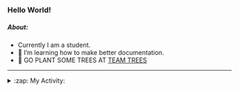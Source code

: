 ### Hello World!

##### About:
- Currently I am a student.
- 🌱 I’m learning how to make better documentation.
- 🌱 GO PLANT SOME TREES AT [TEAM TREES](https://teamtrees.org/)

---
<details>
  <summary>:zap: My Activity:</summary>
  
<!--START_SECTION:waka-->
![Code Time](http://img.shields.io/badge/Code%20Time-1%2C266%20hrs%2043%20mins-blue)

**I'm a Night 🦉** 

```text
🌞 Morning                2117 commits        ███░░░░░░░░░░░░░░░░░░░░░░   10.39 % 
🌆 Daytime                6767 commits        ████████░░░░░░░░░░░░░░░░░   33.20 % 
🌃 Evening                5876 commits        ███████░░░░░░░░░░░░░░░░░░   28.83 % 
🌙 Night                  5624 commits        ███████░░░░░░░░░░░░░░░░░░   27.59 % 
```
📅 **I'm Most Productive on Wednesday** 

```text
Monday                   2775 commits        ███░░░░░░░░░░░░░░░░░░░░░░   13.61 % 
Tuesday                  2795 commits        ███░░░░░░░░░░░░░░░░░░░░░░   13.71 % 
Wednesday                4803 commits        ██████░░░░░░░░░░░░░░░░░░░   23.56 % 
Thursday                 2706 commits        ███░░░░░░░░░░░░░░░░░░░░░░   13.28 % 
Friday                   2219 commits        ███░░░░░░░░░░░░░░░░░░░░░░   10.89 % 
Saturday                 1783 commits        ██░░░░░░░░░░░░░░░░░░░░░░░   08.75 % 
Sunday                   3303 commits        ████░░░░░░░░░░░░░░░░░░░░░   16.20 % 
```


📊 **This Week I Spent My Time On** 

```text
🔥 Editors: 
IntelliJ                 7 hrs 25 mins       ███████████████░░░░░░░░░░   61.90 % 
Android Studio           4 hrs 34 mins       ██████████░░░░░░░░░░░░░░░   38.10 % 

🐱‍💻 Projects: 
dev-dialogue             7 hrs 25 mins       ███████████████░░░░░░░░░░   61.90 % 
test-compose-2           3 hrs 3 mins        ██████░░░░░░░░░░░░░░░░░░░   25.46 % 
UserApp                  44 mins             ██░░░░░░░░░░░░░░░░░░░░░░░   06.14 % 
Little Lemon Menu        11 mins             ░░░░░░░░░░░░░░░░░░░░░░░░░   01.61 % 
swagstore                8 mins              ░░░░░░░░░░░░░░░░░░░░░░░░░   01.24 % 
```


 Last Updated on 24/11/2023 09:12:08 UTC
<!--END_SECTION:waka-->
</details>
